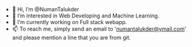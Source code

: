 - 👋 Hi, I’m @NumanTalukder
- 👀 I’m interested in Web Developing and Machine Learning.
- 🌱 I’m currently working on Full stack webapp.
- 📫 To reach me, simply send an email to 'numantalukder@ymail.com' and please mention a line that you are from git.
<!--- - 💞️ I’m looking to collaborate on ... --->
